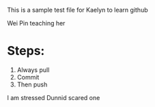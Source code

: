 This is a sample test file for Kaelyn to learn github

Wei Pin teaching her

# Steps:

1. Always pull
2. Commit
3. Then push

I am stressed
Dunnid scared one
